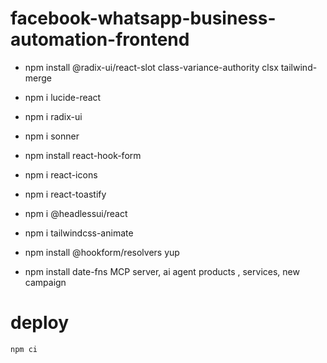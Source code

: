 # facebook-whatsapp-business-automation-frontend

- npm install @radix-ui/react-slot class-variance-authority clsx tailwind-merge
- npm i lucide-react
- npm i radix-ui
- npm i sonner
- npm install react-hook-form

- npm i react-icons
- npm i react-toastify
- npm i @headlessui/react
- npm i tailwindcss-animate
- npm install @hookform/resolvers yup
- npm install date-fns
MCP server, ai agent
products , services, new campaign


#  deploy
```sh
npm ci
```